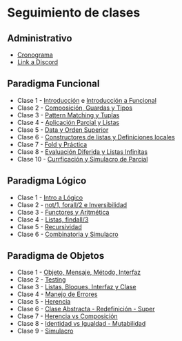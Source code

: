 # Seguimiento de clases

## Administrativo

* [Cronograma](https://docs.google.com/spreadsheets/d/1ELOn_uNe9JqZn4iZ42fqz9l3dhRVCgyaMhi68GEHMFM)
* [Link a Discord](https://discord.gg/4VZWzQRPcg)

## Paradigma Funcional

* Clase 1 - [Introducción](https://github.com/pdep-st/seguimiento/blob/main/seguimiento/2023/intro.md) e [Introducción a Funcional](https://github.com/pdep-st/seguimiento/blob/main/seguimiento/2023/funcional/clase-1.md)
* Clase 2 - [Composición, Guardas y Tipos](https://github.com/pdep-st/seguimiento/blob/main/seguimiento/2023/funcional/clase-2.md)
* Clase 3 - [Pattern Matching y Tuplas](https://github.com/pdep-st/seguimiento/blob/main/seguimiento/2023/funcional/clase-3.md)
* Clase 4 - [Aplicación Parcial y Listas](https://github.com/pdep-st/seguimiento/blob/main/seguimiento/2023/funcional/clase-4.md)
* Clase 5 - [Data y Orden Superior](https://github.com/pdep-st/seguimiento/blob/main/seguimiento/2023/funcional/clase-5.md)
* Clase 6 - [Constructores de listas y Definiciones locales](https://github.com/pdep-st/seguimiento/blob/main/seguimiento/2023/funcional/clase-6.md)
* Clase 7 - [Fold y Práctica](https://github.com/pdep-st/seguimiento/blob/main/seguimiento/2023/funcional/clase-7.md)
* Clase 8 - [Evaluación Diferida y Listas Infinitas](https://github.com/pdep-st/seguimiento/blob/main/seguimiento/2023/funcional/clase-8.md)
* Clase 10 - [Currficación y Simulacro de Parcial](https://github.com/pdep-st/seguimiento/blob/main/seguimiento/2023/funcional/clase-10.md)


## Paradigma Lógico

* Clase 1 - [Intro a Lógico](https://github.com/pdep-st/seguimiento/blob/main/seguimiento/2023/logico/clase-1.md)
* Clase 2 - [not/1, forall/2 e Inversibilidad](https://github.com/pdep-st/seguimiento/blob/main/seguimiento/2023/logico/clase-2.md)
* Clase 3 - [Functores y Aritmética](https://github.com/pdep-st/seguimiento/blob/main/seguimiento/2023/logico/clase-3.md)
* Clase 4 - [Listas, findall/3](https://github.com/pdep-st/seguimiento/blob/main/seguimiento/2023/logico/clase-4.md)
* Clase 5 - [Recursividad](https://github.com/pdep-st/seguimiento/blob/main/seguimiento/2023/logico/clase-5.md)
* Clase 6 - [Combinatoria y Simulacro](https://github.com/pdep-st/seguimiento/blob/main/seguimiento/2023/logico/clase-6.md)


## Paradigma de Objetos

* Clase 1 - [Objeto, Mensaje, Método, Interfaz](https://github.com/pdep-st/seguimiento/blob/main/seguimiento/2023/objetos/clase-1.md)
* Clase 2 - [Testing](https://github.com/pdep-st/seguimiento/blob/main/seguimiento/2023/objetos/clase-2.md)
* Clase 3 - [Listas, Bloques, Interfaz y Clase](https://github.com/pdep-st/seguimiento/blob/main/seguimiento/2023/objetos/clase-3.md)
* Clase 4 - [Manejo de Errores](https://github.com/pdep-st/seguimiento/blob/main/seguimiento/2023/objetos/clase-4.md)
* Clase 5 - [Herencia](https://github.com/pdep-st/seguimiento/blob/main/seguimiento/2023/objetos/clase-5.md)
* Clase 6 - [Clase Abstracta - Redefinición - Super](https://github.com/pdep-st/seguimiento/blob/main/seguimiento/2023/objetos/clase-6.md)
* Clase 7 - [Herencia vs Composición](https://github.com/pdep-st/seguimiento/blob/main/seguimiento/2023/objetos/clase-7.md)
* Clase 8 - [Identidad vs Igualdad - Mutabilidad](https://github.com/pdep-st/seguimiento/blob/main/seguimiento/2023/objetos/clase-8.md)
* Clase 9 - [Simulacro](https://github.com/pdep-st/seguimiento/blob/main/seguimiento/2023/objetos/clase-9.md)

